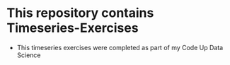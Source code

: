 # This repository contains Timeseries-Exercises 
- This timeseries exercises were completed as part of my Code Up Data Science